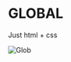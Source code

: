# GLOBAL

Just html + css

![Glob](https://user-images.githubusercontent.com/85961114/143772884-9c070ce3-99ad-4f87-9501-d84667f0a7de.png)

